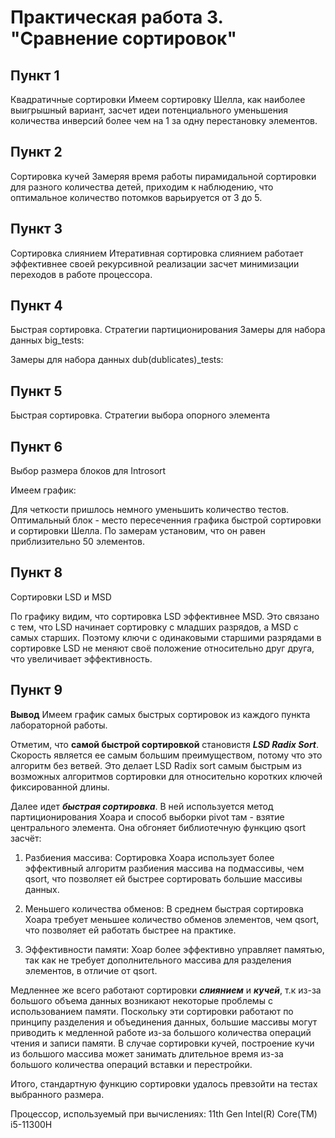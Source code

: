 # Практическая работа 3. "Cравнение сортировок"

## Пункт 1
Квадратичные сортировки
Имеем сортировку Шелла, как наиболее выигрышный вариант, засчет идеи потенциального уменьшения количества инверсий более чем на 1 за одну перестановку элементов. 

## Пункт 2
Сортировка кучей
Замеряя время работы пирамидальной сортировки для разного количества детей, приходим к наблюдению, что оптимальное количество потомков варьируется от 3 до 5. 

## Пункт 3
Сортировка слиянием
Итеративная сортировка слиянием работает эффективнее своей рекурсивной реализации засчет минимизации переходов в работе процессора.

## Пункт 4
Быстрая сортировка. Стратегии партиционирования
Замеры для набора данных big_tests:

Замеры для набора данных dub(dublicates)_tests:


## Пункт 5
Быстрая сортировка. Стратегии выбора опорного элемента


## Пункт 6
Выбор размера блоков для Introsort

Имеем график:


Для четкости пришлось немного уменьшить количество тестов. Оптимальный блок - место пересеченния графика быстрой сортировки и сортировки Шелла. По замерам установим, что он равен приблизительно 50 элементов.


## Пункт 8
Сортировки LSD и MSD


По графику видим, что сортировка LSD эффективнее MSD.
Это связано с тем, что LSD начинает сортировку с младших разрядов, а MSD с самых старших. Поэтому ключи с одинаковыми старшими разрядами в сортировке LSD не меняют своё положение относительно друг друга, что увеличивает эффективность.

## Пункт 9
**Вывод**
Имеем график самых быстрых сортировок из каждого пункта лабораторной работы.

Отметим, что **самой быстрой сортировкой** становистя ***LSD Radix Sort***.
Скорость является ее самым большим преимуществом, потому что это алгоритм без ветвей. Это делает LSD Radix sort самым быстрым из возможных алгоритмов сортировки для относительно коротких ключей фиксированной длины.

Далее идет ***быстрая сортировка***. В ней используется метод партиционирования Хоара и способ выборки pivot там - взятие центрального элемента.
Она обгоняет библиотечную функцию qsort засчёт:
1) Разбиения массива: Сортировка Хоара использует более эффективный алгоритм разбиения массива на подмассивы, чем qsort, что позволяет ей быстрее сортировать большие массивы данных.

2) Меньшего количества обменов: В среднем быстрая сортировка Хоара требует меньшее количество обменов элементов, чем qsort, что позволяет ей работать быстрее на практике.

3) Эффективности памяти: Хоар более эффективно управляет памятью, так как не требует дополнительного массива для разделения элементов, в отличие от qsort.

Медленнее же всего работают сортировки ***слиянием*** и ***кучей***, т.к из-за большого объема данных возникают некоторые проблемы с использованием памяти. Поскольку эти сортировки работают по принципу разделения и объединения данных, большие массивы могут приводить к медленной работе из-за большого количества операций чтения и записи памяти. 
В случае сортировки кучей, построение кучи из большого массива может занимать длительное время из-за большого количества операций вставки и перестройки.

Итого, стандартную функцию сортировки удалось превзойти на тестах выбранного размера.

Процессор, используемый при вычислениях: 11th Gen Intel(R) Core(TM) i5-11300H
